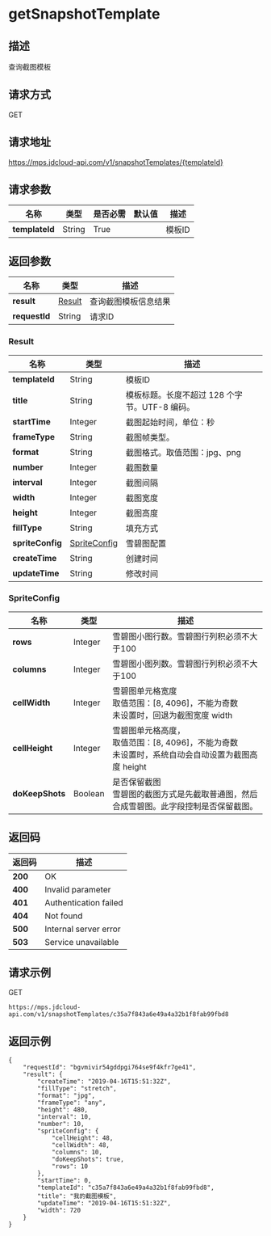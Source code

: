 # getSnapshotTemplate


## 描述
查询截图模板

## 请求方式
GET

## 请求地址
https://mps.jdcloud-api.com/v1/snapshotTemplates/{templateId}


## 请求参数
|名称|类型|是否必需|默认值|描述|
|---|---|---|---|---|
|**templateId**|String|True| |模板ID|


## 返回参数
|名称|类型|描述|
|---|---|---|
|**result**|[Result](user-content-getsnapshottemplate#result)|查询截图模板信息结果|
|**requestId**|String|请求ID|

### <div id="result">Result</div>
|名称|类型|描述|
|---|---|---|
|**templateId**|String|模板ID|
|**title**|String|模板标题。长度不超过 128 个字节。UTF-8 编码。|
|**startTime**|Integer|截图起始时间，单位：秒|
|**frameType**|String|截图帧类型。|
|**format**|String|截图格式。取值范围：jpg、png|
|**number**|Integer|截图数量|
|**interval**|Integer|截图间隔|
|**width**|Integer|截图宽度|
|**height**|Integer|截图高度|
|**fillType**|String|填充方式|
|**spriteConfig**|[SpriteConfig](user-content-getsnapshottemplate#spriteconfig)|雪碧图配置|
|**createTime**|String|创建时间|
|**updateTime**|String|修改时间|
### <div id="spriteconfig">SpriteConfig</div>
|名称|类型|描述|
|---|---|---|
|**rows**|Integer|雪碧图小图行数。雪碧图行列积必须不大于100<br>|
|**columns**|Integer|雪碧图小图列数。雪碧图行列积必须不大于100<br>|
|**cellWidth**|Integer|雪碧图单元格宽度<br>取值范围：[8, 4096]，不能为奇数<br>未设置时，回退为截图宽度 width<br>|
|**cellHeight**|Integer|雪碧图单元格高度，<br>取值范围：[8, 4096]，不能为奇数<br>未设置时，系统自动会自动设置为截图高度 height<br>|
|**doKeepShots**|Boolean|是否保留截图<br>雪碧图的截图方式是先截取普通图，然后合成雪碧图。此字段控制是否保留截图。<br>|

## 返回码
|返回码|描述|
|---|---|
|**200**|OK|
|**400**|Invalid parameter|
|**401**|Authentication failed|
|**404**|Not found|
|**500**|Internal server error|
|**503**|Service unavailable|

## 请求示例
GET
```
https://mps.jdcloud-api.com/v1/snapshotTemplates/c35a7f843a6e49a4a32b1f8fab99fbd8

```

## 返回示例
```
{
    "requestId": "bgvmivir54gddpgi764se9f4kfr7ge41", 
    "result": {
        "createTime": "2019-04-16T15:51:32Z", 
        "fillType": "stretch", 
        "format": "jpg", 
        "frameType": "any", 
        "height": 480, 
        "interval": 10, 
        "number": 10, 
        "spriteConfig": {
            "cellHeight": 48, 
            "cellWidth": 48, 
            "columns": 10, 
            "doKeepShots": true, 
            "rows": 10
        }, 
        "startTime": 0, 
        "templateId": "c35a7f843a6e49a4a32b1f8fab99fbd8", 
        "title": "我的截图模板", 
        "updateTime": "2019-04-16T15:51:32Z", 
        "width": 720
    }
}
```
